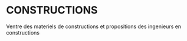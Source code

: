 # CONSTRUCTIONS
Ventre des materiels de constructions et propositions des ingenieurs en constructions 
